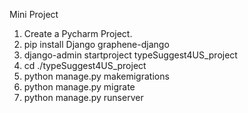 Mini Project
1. Create a Pycharm Project.
2. pip install Django graphene-django
3. django-admin startproject typeSuggest4US_project
4. cd ./typeSuggest4US_project
5. python manage.py makemigrations
6. python manage.py migrate
7. python manage.py runserver
